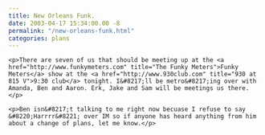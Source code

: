 ```yaml
---
title: New Orleans Funk.
date: 2003-04-17 15:34:00.00 -8
permalink: "/new-orleans-funk.html"
categories: plans
---
```

	<p>There are seven of us that should be meeting up at the <a href="http://www.funkymeters.com" title="The Funky Meters">Funky Meters</a> show at the <a href="http://www.930club.com" title="930 at 815 V">9:30 club</a> tonight. I&#8217;ll be metro&#8217;ing over with Amanda, Ben and Aaron. Erk, Jake and Sam will be meetings us there. </p>

	<p>Ben isn&#8217;t talking to me right now becuase I refuse to say &#8220;Harrrr&#8221; over IM so if anyone has heard anything from him about a change of plans, let me know.</p>
